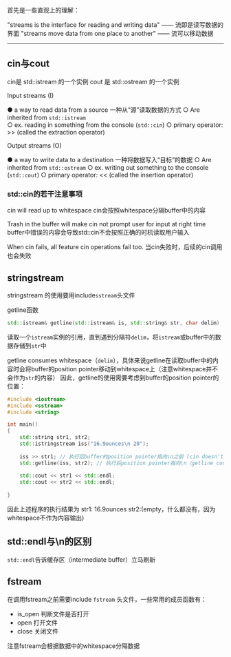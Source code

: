 
首先是一些直观上的理解：

"streams is the interface for reading and writing data" —— 流即是读写数据的界面
"streams move data from one place to another" —— 流可以移动数据

---
## cin与cout

cin是 std::istream 的一个实例
cout 是 std::ostream 的一个实例

Input streams (I)

● a way to read data from a source  一种从“源”读取数据的方式
	○ Are inherited from ```std::istream```  
	○ ex. reading in something from the console (```std::cin```) 
	○ primary operator: >> (called the extraction operator)

Output streams (O)

● a way to write data to a destination  一种将数据写入“目标”的数据
	○ Are inherited from ```std::ostream``` 
	○ ex. writing out something to the console (```std::cout```) 
	○ primary operator: << (called the insertion operator)

### std::cin的若干注意事项

cin will read up to whitespace
cin会按照whitespace分隔buffer中的内容

Trash in the buffer will make cin not prompt user for input at right time
buffer中错误的内容会导致std::cin不会按照正确的时机读取用户输入

When cin fails, all feature cin operations fail too.
当cin失败时，后续的cin调用也会失败
## stringstream

stringstream 的使用要用include```sstream```头文件

getline函数

```c++
std::istream& getline(std::istream& is, std::string& str, char delim)
```

读取一个```istream```实例的引用，直到遇到分隔符```delim```，将```istream```或buffer中的数据存储到```str```中

getline consumes whitespace（```delim```），具体来说getline在读取buffer中的内容时会将buffer的position pointer移动到whitespace上（注意whitespace并不会作为```str```的内容）
因此，getline的使用需要考虑到buffer的position pointer的位置：

```c++
#include <iostream>
#include <sstream>
#include <string>

int main()
{
    std::string str1, str2;
    std::istringstream iss("16.9ounces\n 20");
    
    iss >> str1; // 执行后buffer的position pointer指向\n之前 (cin doesn't consume whitespace)
    std::getline(iss, str2); // 执行后position pointer指向\n（getline consumes whitespace）
    
    std::cout << str1 << std::endl;
    std::cout << str2 << std::endl;
    
}
```

因此上述程序的执行结果为
str1: 16.9ounces
str2:(empty，什么都没有，因为whitespace不作为内容输出)
## std::endl与\n的区别

```std::endl```告诉缓存区（intermediate buffer）立马刷新

## fstream

在调用fstream之前需要include ```fstream``` 头文件，一些常用的成员函数有：
- is_open 判断文件是否打开
- open 打开文件
- close 关闭文件

注意fstream会根据数据中的whitespace分隔数据






